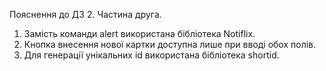 Пояснення до ДЗ 2. Частина друга.

1. Замість команди alert використана бібліотека Notiflix.
2. Кнопка внесення нової картки доступна лише при вводі обох полів.
3. Для генерації унікальних id використана бібліотека shortid.
